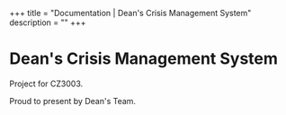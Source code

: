 +++
title = "Documentation | Dean's Crisis Management System"
description = ""
+++

# Dean's Crisis Management System
Project for CZ3003.

Proud to present by Dean's Team.

